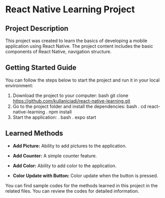 # React Native Learning Project

## Project Description

This project was created to learn the basics of developing a mobile application using React Native. The project content includes the basic components of React Native, navigation structure.

## Getting Started Guide

You can follow the steps below to start the project and run it in your local environment:

1. Download the project to your computer: 
   bash
   git clone https://github.com/kullaniciadi/react-native-learning.git
2. Go to the project folder and install the dependencies:
   bash
    . cd react-native-learning
    . npm install
3. Start the application:
    . bash
    . expo start

## Learned Methods

- **Add Picture:** Ability to add pictures to the application.
  
- **Add Counter:** A simple counter feature.

- **Add Color:** Ability to add color to the application.

- **Color Update with Button:** Color update when the button is pressed.

You can find sample codes for the methods learned in this project in the related files. You can review the codes for detailed information.
